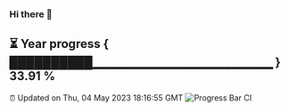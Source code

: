 ### Hi there 👋
⏳ Year progress { ██████████▁▁▁▁▁▁▁▁▁▁▁▁▁▁▁▁▁▁▁▁ } 33.91 %
---
⏰ Updated on Thu, 04 May 2023 18:16:55 GMT
![Progress Bar CI](https://github.com/liununu/liununu/workflows/Progress%20Bar%20CI/badge.svg)
